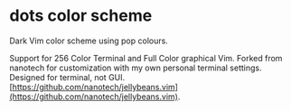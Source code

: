 # dots color scheme

Dark Vim color scheme using pop colours.

Support for 256 Color Terminal and Full Color graphical Vim.
Forked from nanotech for customization with my own personal terminal settings.  Designed for terminal, not GUI.
[https://github.com/nanotech/jellybeans.vim](https://github.com/nanotech/jellybeans.vim).
